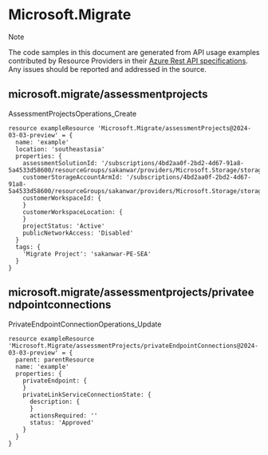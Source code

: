 # Microsoft.Migrate
  
> [!NOTE]
> The code samples in this document are generated from API usage examples contributed by Resource Providers in their [Azure Rest API specifications](https://github.com/Azure/azure-rest-api-specs). Any issues should be reported and addressed in the source.


## microsoft.migrate/assessmentprojects

AssessmentProjectsOperations_Create
```bicep
resource exampleResource 'Microsoft.Migrate/assessmentProjects@2024-03-03-preview' = {
  name: 'example'
  location: 'southeastasia'
  properties: {
    assessmentSolutionId: '/subscriptions/4bd2aa0f-2bd2-4d67-91a8-5a4533d58600/resourceGroups/sakanwar/providers/Microsoft.Storage/storageAccounts/sakanwar1204usa'
    customerStorageAccountArmId: '/subscriptions/4bd2aa0f-2bd2-4d67-91a8-5a4533d58600/resourceGroups/sakanwar/providers/Microsoft.Storage/storageAccounts/sakanwar1204usa'
    customerWorkspaceId: {
    }
    customerWorkspaceLocation: {
    }
    projectStatus: 'Active'
    publicNetworkAccess: 'Disabled'
  }
  tags: {
    'Migrate Project': 'sakanwar-PE-SEA'
  }
}
```

## microsoft.migrate/assessmentprojects/privateendpointconnections

PrivateEndpointConnectionOperations_Update
```bicep
resource exampleResource 'Microsoft.Migrate/assessmentProjects/privateEndpointConnections@2024-03-03-preview' = {
  parent: parentResource 
  name: 'example'
  properties: {
    privateEndpoint: {
    }
    privateLinkServiceConnectionState: {
      description: {
      }
      actionsRequired: ''
      status: 'Approved'
    }
  }
}
```
